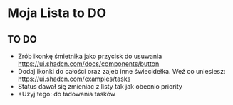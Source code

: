 # Moja Lista to DO

## TO DO

- Zrób ikonkę śmietnika jako przycisk do usuwania https://ui.shadcn.com/docs/components/button
- Dodaj ikonki do całości oraz zajeb inne świecidełka. Weź co uniesiesz: https://ui.shadcn.com/examples/tasks
- Status dawał się zmieniac z listy tak jak obecnio priority
- \*Uzyj tego: <Loader2 className="mr-2 h-4 w-4 animate-spin" /> do ładowania tasków
